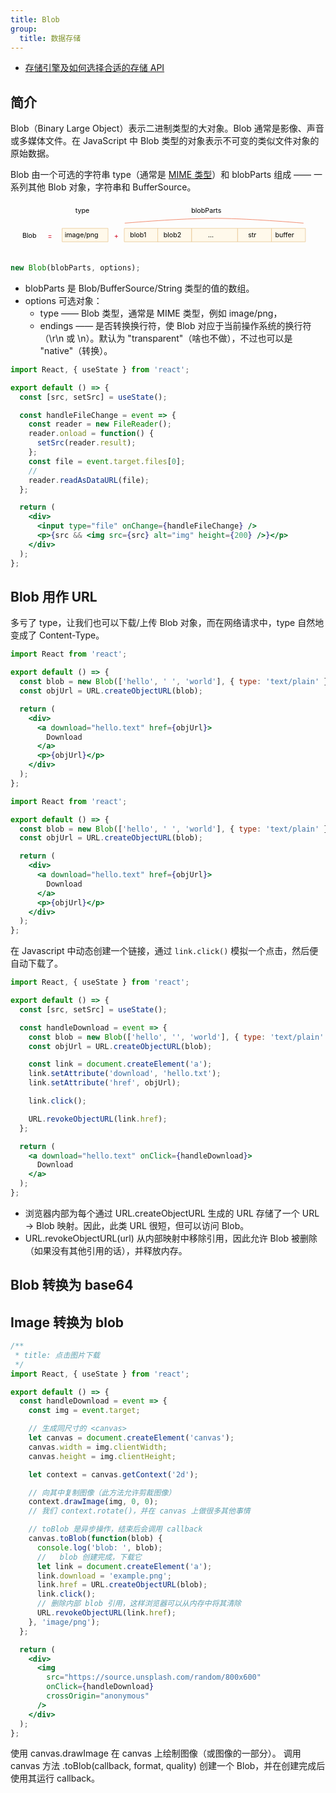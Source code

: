 ```yaml
---
title: Blob
group:
  title: 数据存储
---
```


- [存储引擎及如何选择合适的存储 API](https://github.com/Troland/how-javascript-works/blob/master/storage.md)

## 简介

Blob（Binary Large Object）表示二进制类型的大对象。Blob 通常是影像、声音或多媒体文件。在 JavaScript 中 Blob 类型的对象表示不可变的类似文件对象的原始数据。

Blob 由一个可选的字符串 type（通常是 [MIME 类型](https://developer.mozilla.org/zh-CN/docs/Web/HTTP/Basics_of_HTTP/MIME_types)）和 blobParts 组成 —— 一系列其他 Blob 对象，字符串和 BufferSource。

<svg xmlns="http://www.w3.org/2000/svg" width="659" height="111" viewBox="0 0 659 111"><defs><style>@import url(https://fonts.googleapis.com/css?family=Open+Sans:bold,italic,bolditalic%7CPT+Mono);@font-face{fontFamily:'PT Mono';fontWeight:700;font-style:normal;src:local('PT MonoBold'),url(/font/PTMonoBold.woff2) format('woff2'),url(/font/PTMonoBold.woff) format('woff'),url(/font/PTMonoBold.ttf) format('truetype')}</style></defs><g id="binary" fill="none" fillRule="evenodd" stroke="none" strokeWidth="1"><g id="blob.svg"><path id="Rectangle-227" fill="#FFF9EB" stroke="#E8C48E" strokeWidth="2" d="M108 56h96v28h-96z"/><text id="image/png" fill="#000" fontFamily="PTMono-Regular, PT Mono" fontSize="16" fontWeight="normal"><tspan x="113.3" y="74">image/png</tspan></text><path id="Rectangle-227" fill="#FFF9EB" stroke="#E8C48E" strokeWidth="2" d="M238 56h71v28h-71z"/><text id="blob1" fill="#000" fontFamily="PTMono-Regular, PT Mono" fontSize="16" fontWeight="normal"><tspan x="250" y="74">blob1</tspan></text><path id="Rectangle-227-Copy" fill="#FFF9EB" stroke="#E8C48E" strokeWidth="2" d="M308 56h71v28h-71z"/><text id="blob2" fill="#000" fontFamily="PTMono-Regular, PT Mono" fontSize="16" fontWeight="normal"><tspan x="320" y="74">blob2</tspan></text><path id="Rectangle-227-Copy-3" fill="#FFF9EB" stroke="#E8C48E" strokeWidth="2" d="M475 56h71v28h-71z"/><text id="str" fill="#000" fontFamily="PTMono-Regular, PT Mono" fontSize="16" fontWeight="normal"><tspan x="497.1" y="74">str</tspan></text><path id="Rectangle-227-Copy-4" fill="#FFF9EB" stroke="#E8C48E" strokeWidth="2" d="M546 56h71v28h-71z"/><text id="buffer" fill="#000" fontFamily="PTMono-Regular, PT Mono" fontSize="16" fontWeight="normal"><tspan x="553.7" y="74">buffer</tspan></text><path id="Rectangle-227-Copy-2" fill="#FFF9EB" stroke="#E8C48E" strokeWidth="2" d="M379 56h96v28h-96z"/><text id="..." fill="#000" fontFamily="PTMono-Regular, PT Mono" fontSize="16" fontWeight="normal"><tspan x="413.1" y="74">...</tspan></text><text id="type" fill="#000" fontFamily="OpenSans-Regular, Open Sans" fontSize="20" fontWeight="normal"><tspan x="135.692" y="24">type</tspan></text><text id="Blob" fill="#000" fontFamily="OpenSans-Regular, Open Sans" fontSize="20" fontWeight="normal"><tspan x="24.823" y="76">Blob</tspan></text><text id="blobParts" fill="#000" fontFamily="OpenSans-Regular, Open Sans" fontSize="20" fontWeight="normal"><tspan x="378.21" y="24">blobParts</tspan></text><text id="+" fill="#D0021B" fontFamily="OpenSans-Regular, Open Sans" fontSize="20" fontWeight="normal"><tspan x="216.782" y="77">+</tspan></text><text id="=" fill="#D0021B" fontFamily="OpenSans-Regular, Open Sans" fontSize="20" fontWeight="normal"><tspan x="77.782" y="77">=</tspan></text><path id="Line-2" stroke="#EE6B47" strokeLinecap="square" strokeWidth="2" d="M239 45c81.34-6.667 143.674-10 187-10 43.326 0 105.66 3.333 187 10"/></g></g></svg>

```js
new Blob(blobParts, options);
```

- blobParts 是 Blob/BufferSource/String 类型的值的数组。
- options 可选对象：
  - type —— Blob 类型，通常是 MIME 类型，例如 image/png，
  - endings —— 是否转换换行符，使 Blob 对应于当前操作系统的换行符（\r\n 或 \n）。默认为 "transparent"（啥也不做），不过也可以是 "native"（转换）。

```jsx
import React, { useState } from 'react';

export default () => {
  const [src, setSrc] = useState();

  const handleFileChange = event => {
    const reader = new FileReader();
    reader.onload = function() {
      setSrc(reader.result);
    };
    const file = event.target.files[0];
    //
    reader.readAsDataURL(file);
  };

  return (
    <div>
      <input type="file" onChange={handleFileChange} />
      <p>{src && <img src={src} alt="img" height={200} />}</p>
    </div>
  );
};
```

## Blob 用作 URL

<Alert>
多亏了 type，让我们也可以下载/上传 Blob 对象，而在网络请求中，type 自然地变成了 Content-Type。
</Alert>

```jsx
import React from 'react';

export default () => {
  const blob = new Blob(['hello', ' ', 'world'], { type: 'text/plain' });
  const objUrl = URL.createObjectURL(blob);

  return (
    <div>
      <a download="hello.text" href={objUrl}>
        Download
      </a>
      <p>{objUrl}</p>
    </div>
  );
};
```

```jsx
import React from 'react';

export default () => {
  const blob = new Blob(['hello', ' ', 'world'], { type: 'text/plain' });
  const objUrl = URL.createObjectURL(blob);

  return (
    <div>
      <a download="hello.text" href={objUrl}>
        Download
      </a>
      <p>{objUrl}</p>
    </div>
  );
};
```

在 Javascript 中动态创建一个链接，通过 `link.click()` 模拟一个点击，然后便自动下载了。

```jsx
import React, { useState } from 'react';

export default () => {
  const [src, setSrc] = useState();

  const handleDownload = event => {
    const blob = new Blob(['hello', '', 'world'], { type: 'text/plain' });
    const objUrl = URL.createObjectURL(blob);

    const link = document.createElement('a');
    link.setAttribute('download', 'hello.txt');
    link.setAttribute('href', objUrl);

    link.click();

    URL.revokeObjectURL(link.href);
  };

  return (
    <a download="hello.text" onClick={handleDownload}>
      Download
    </a>
  );
};
```

- 浏览器内部为每个通过 URL.createObjectURL 生成的 URL 存储了一个 URL → Blob 映射。因此，此类 URL 很短，但可以访问 Blob。
- URL.revokeObjectURL(url) 从内部映射中移除引用，因此允许 Blob 被删除（如果没有其他引用的话），并释放内存。

## Blob 转换为 base64

## Image 转换为 blob

```jsx
/**
 * title: 点击图片下载
 */
import React, { useState } from 'react';

export default () => {
  const handleDownload = event => {
    const img = event.target;

    // 生成同尺寸的 <canvas>
    let canvas = document.createElement('canvas');
    canvas.width = img.clientWidth;
    canvas.height = img.clientHeight;

    let context = canvas.getContext('2d');

    // 向其中复制图像（此方法允许剪裁图像）
    context.drawImage(img, 0, 0);
    // 我们 context.rotate()，并在 canvas 上做很多其他事情

    // toBlob 是异步操作，结束后会调用 callback
    canvas.toBlob(function(blob) {
      console.log('blob: ', blob);
      //   blob 创建完成，下载它
      let link = document.createElement('a');
      link.download = 'example.png';
      link.href = URL.createObjectURL(blob);
      link.click();
      // 删除内部 blob 引用，这样浏览器可以从内存中将其清除
      URL.revokeObjectURL(link.href);
    }, 'image/png');
  };

  return (
    <div>
      <img
        src="https://source.unsplash.com/random/800x600"
        onClick={handleDownload}
        crossOrigin="anonymous"
      />
    </div>
  );
};
```

使用 canvas.drawImage 在 canvas 上绘制图像（或图像的一部分）。
调用 canvas 方法 .toBlob(callback, format, quality) 创建一个 Blob，并在创建完成后使用其运行 callback。
